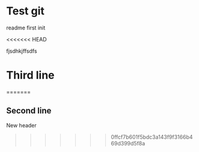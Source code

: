 # Test git
readme first init

<<<<<<< HEAD



fjsdhkjffsdfs



# Third line
=======
## Second line
New header 
>>>>>>> 0ffcf7b601f5bdc3a143f9f3166b469d399d5f8a
